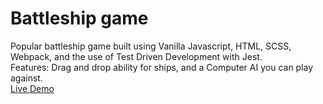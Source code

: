 # Battleship game
Popular battleship game built using Vanilla Javascript, HTML, SCSS, Webpack, and the use of Test Driven Development with Jest.  
Features: Drag and drop ability for ships, and a Computer AI you can play against.  
[Live Demo](https://jonathan-z49.github.io/battleship/)

